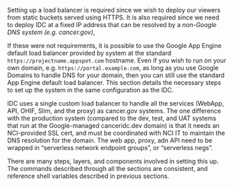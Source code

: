 
Setting up a load balancer is required since we wish to deploy our viewers from static buckets 
served using HTTPS. It is also required since we need to deploy IDC at a fixed IP address that 
can be resolved by a _non-Google DNS system (e.g. cancer.gov)_, 
 
If these were not requirements, it is possible to use the Google App Engine default load 
balancer provided by system at the standard `https://projectname.appspot.com` hostname. 
Even if you wish to run on your own domain, e.g. `https://portal.example.com`, as long
as you use Google Domains to handle DNS for your domain, then you can still use the 
standard App Engine default load balancer. This section details the necessary steps 
to set up the system in the same configuration as the IDC.

IDC uses a single custom load balancer to handle all the services (WebApp, API, OHIF, Slim, 
and the proxy) as cancer.gov systems. The one difference with the production system 
(compared to the dev, test, and UAT systems that run at the Google-managed canceridc.dev 
domain) is that it needs an NCI-provided SSL cert, and must be coordinated with NCI IT 
to maintain the DNS resolution for the domain. The web app, proxy, adn API need 
to be wrapped in “serverless network endpoint groups”, or “serverless negs”. 

There are many steps, layers, and components involved in setting this up. The
commands described through all the sections are consistent, and reference shell
variables described in previous sections.
